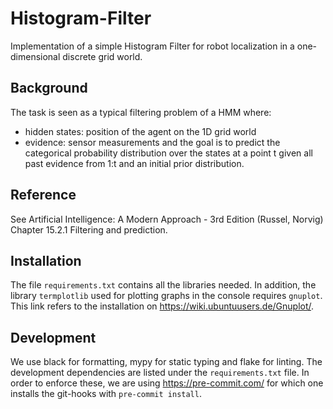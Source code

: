 # Histogram-Filter

Implementation of a simple Histogram Filter for robot localization in a one-dimensional discrete grid world.

## Background

The task is seen as a typical filtering problem of a HMM where:

- hidden states: position of the agent on the 1D grid world
- evidence: sensor measurements
  and the goal is to predict the categorical probability distribution over the states at a point t given all past evidence
  from 1:t and an initial prior distribution.

## Reference
See Artificial Intelligence: A Modern Approach - 3rd Edition (Russel, Norvig) Chapter 15.2.1 Filtering and prediction.

## Installation
The file `requirements.txt` contains all the libraries needed.
In addition, the library `termplotlib` used for plotting graphs in the console requires `gnuplot`. This link refers to the installation on https://wiki.ubuntuusers.de/Gnuplot/.

## Development
We use black for formatting, mypy for static typing and flake for linting. The development dependencies are listed under the `requirements.txt` file.
In order to enforce these, we are using https://pre-commit.com/ for which one installs the git-hooks with `pre-commit install`.

